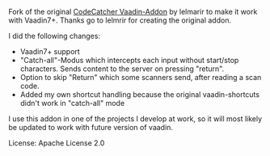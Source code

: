Fork of the original [CodeCatcher Vaadin-Addon](https://vaadin.com/directory#addon/codecatcher) by lelmarir to make it work with Vaadin7+. Thanks go to lelmrir for creating the original addon.

I did the following changes:
* Vaadin7+ support
* "Catch-all"-Modus which intercepts each input without start/stop characters. Sends content to the server on pressing "return".
* Option to skip "Return" which some scanners send, after reading a scan code.
* Added my own shortcut handling because the original vaadin-shortcuts didn't work in "catch-all" mode
 
I use this addon in one of the projects I develop at work, so it will most likely be updated to work with future version of vaadin.
 
License: Apache License 2.0
